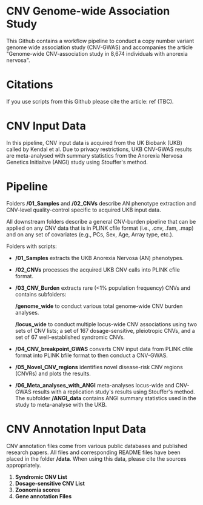 ﻿# CNV Genome-wide Association Study

 This Github contains a workflow pipeline to conduct a copy number variant genome wide association study (CNV-GWAS) and accompanies the article "Genome-wide CNV-association study in 8,674 individuals with anorexia nervosa". 

 # Citations

If you use scripts from this Github please cite the article: ref (TBC). 

 # CNV Input Data

 In this pipeline, CNV input data is acquired from the UK Biobank (UKB) called by Kendal et al. Due to privacy restrictions, UKB CNV-GWAS results are meta-analysed with summary statistics from the Anorexia Nervosa Genetics Initiaitve (ANGI) study using Stouffer's method. 
 
 # Pipeline

Folders **/01_Samples** and **/02_CNVs** describe AN phenotype extraction and CNV-level quality-control specific to acquired UKB input data. 

All downstream folders describe a general CNV-burden pipeline that can be applied on any CNV data that is in PLINK cfile format (i.e., .cnv, .fam, .map) and on any set of covariates (e.g., PCs, Sex, Age, Array type, etc.). 

 Folders with scripts:

-  **/01_Samples** extracts the UKB Anorexia Nervosa (AN) phenotypes.

- **/02_CNVs** processes the acquired UKB CNV calls into PLINK cfile format.

- **/03_CNV_Burden** extracts rare (<1% population frequency) CNVs and contains subfolders:

     **/genome_wide** to conduct various total genome-wide CNV burden analyses.
   
     **/locus_wide** to conduct multiple locus-wide CNV associations using two sets of CNV lists; a set of 167 dosage-sensitive, pleiotropic CNVs, and a set of 67 well-established syndromic CNVs.

- **/04_CNV_breakpoint_GWAS** converts CNV input data from PLINK cfile format into PLINK bfile format to then conduct a CNV-GWAS.

- **/05_Novel_CNV_regions** identifies novel disease-risk CNV regions (CNVRs) and plots the results.

- **/06_Meta_analyses_with_ANGI** meta-analyses locus-wide and CNV-GWAS results with a replication study's results using Stouffer's method. The subfolder **/ANGI_data** contains ANGI summary statistics used in the study to meta-analyse with the UKB.

# CNV Annotation Input Data

CNV annotation files come from various public databases and published research papers. All files and corresponding README files have been placed in the folder **/data**. When using this data, please cite the sources appropriately. 

1. **Syndromic CNV List**
2. **Dosage-sensitive CNV List**
3. **Zoonomia scores**
4. **Gene annotation Files**


 

 

